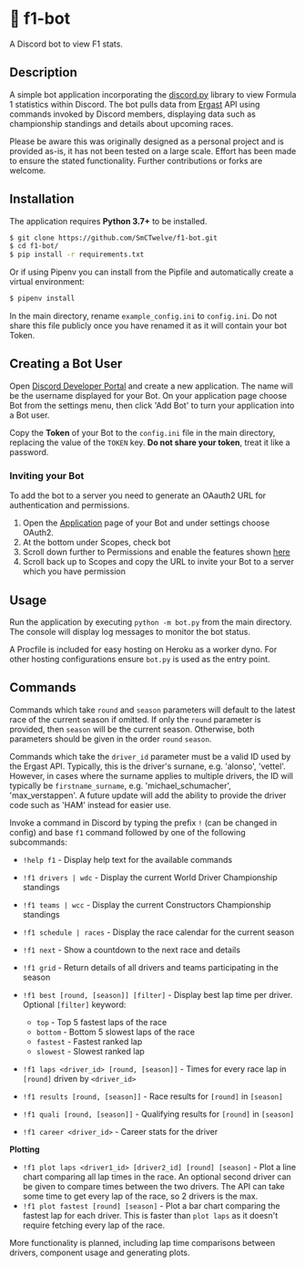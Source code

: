 # 🏁 f1-bot
A Discord bot to view F1 stats.

## Description
A simple bot application incorporating the [discord.py](https://github.com/Rapptz/discord.py/tree/rewrite) library to view Formula 1 statistics within Discord. The bot pulls data from [Ergast](http://ergast.com/mrd/) API using commands invoked by Discord members, displaying data such as championship standings and details about upcoming races.

Please be aware this was originally designed as a personal project and is provided as-is, it has not been tested on a large scale. Effort has been made to ensure the stated functionality. Further contributions or forks are welcome.

## Installation
The application requires **Python 3.7+** to be installed.

```bash
$ git clone https://github.com/SmCTwelve/f1-bot.git
$ cd f1-bot/
$ pip install -r requirements.txt
```

Or if using Pipenv you can install from the Pipfile and automatically create a virtual environment:
```bash
$ pipenv install
```
In the main directory, rename `example_config.ini` to `config.ini`.
Do not share this file publicly once you have renamed it as it will contain your bot Token.

## Creating a Bot User
Open [Discord Developer Portal](https://discordapp.com/developers/applications/) and create a new application. The name will be the username displayed for your Bot. On your application page choose Bot from the settings menu, then click 'Add Bot' to turn your application into a Bot user.

Copy the **Token** of your Bot to the `config.ini` file in the main directory, replacing the value of the `TOKEN` key. **Do not share your token**, treat it like a password.

### Inviting your Bot
To add the bot to a server you need to generate an OAauth2 URL for authentication and permissions.

1. Open the [Application](https://discordapp.com/developers/applications/) page of your Bot and under settings choose OAuth2.
2. At the bottom under Scopes, check bot
3. Scroll down further to Permissions and enable the features shown [here](https://i.imgur.com/1bQ9xD8.png)
4. Scroll back up to Scopes and copy the URL to invite your Bot to a server which you have permission

## Usage
Run the application by executing `python -m bot.py` from the main directory. The console will display log messages to monitor the bot status.

A Procfile is included for easy hosting on Heroku as a worker dyno. For other hosting configurations ensure `bot.py` is used as the entry point.

## Commands
Commands which take `round` and `season` parameters will default to the latest race of the current season if omitted. If only the `round` parameter is provided, then `season` will be the current season. Otherwise, both parameters should be given in the order `round` `season`.

Commands which take the `driver_id` parameter must be a valid ID used by the Ergast API. Typically, this is the driver's surnane, e.g. 'alonso', 'vettel'. However, in cases where the surname applies to multiple drivers, the ID will typically be `firstname_surname`, e.g. 'michael_schumacher', 'max_verstappen'. A future update will add the ability to provide the driver code such as 'HAM' instead for easier use.

Invoke a command in Discord by typing the prefix `!` (can be changed in config) and base `f1` command followed by one of the following subcommands:

- `!help f1` -  Display help text for the available commands

- `!f1 drivers | wdc` - Display the current World Driver Championship standings
- `!f1 teams | wcc` - Display the current Constructors Championship standings
- `!f1 schedule | races` -  Display the race calendar for the current season
- `!f1 next` -  Show a countdown to the next race and details
- `!f1 grid` -  Return details of all drivers and teams participating in the season
- `!f1 best [round, [season]] [filter]` - Display best lap time per driver. Optional `[filter]` keyword:
  - `top` - Top 5 fastest laps of the race
  - `bottom` -  Bottom 5 slowest laps of the race
  - `fastest` - Fastest ranked lap
  - `slowest` - Slowest ranked lap
- `!f1 laps <driver_id> [round, [season]]` -  Times for every race lap in `[round]` driven by `<driver_id>`
- `!f1 results [round, [season]]` - Race results for `[round]` in `[season]`
- `!f1 quali [round, [season]]` - Qualifying results for `[round]` in `[season]`
- `!f1 career <driver_id>` -  Career stats for the driver

**Plotting**
- `!f1 plot laps <driver1_id> [driver2_id] [round] [season]` - Plot a line chart comparing all lap times in the race. An optional second driver can be given to compare times between the two drivers. The API can take some time to get every lap of the race, so 2 drivers is the max.
- `!f1 plot fastest [round] [season]` - Plot a bar chart comparing the fastest lap for each driver. This is faster than `plot laps` as it doesn't require fetching every lap of the race.

More functionality is planned, including lap time comparisons between drivers, component usage and generating plots.
